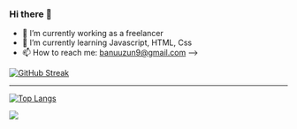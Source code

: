 ### Hi there 👋


- 🔭 I’m currently working as a freelancer
- 🌱 I’m currently learning Javascript, HTML, Css
- 📫 How to reach me: banuuzun9@gmail.com
--> 


[![GitHub Streak](https://streak-stats.demolab.com/?user=banugungor)](https://git.io/streak-stats)


----------------
[![Top Langs](https://github-readme-stats.vercel.app/api/top-langs/?username=banugungor)](https://github.com/banugungor/github-readme-stats)


![](https://komarev.com/ghpvc/?username=your-github-banugungor&color=orange&for-the-badge)
